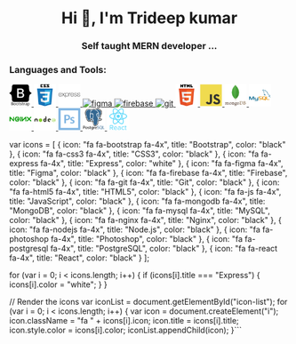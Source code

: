 <h1 align="center">Hi 👋, I'm Trideep kumar</h1>
<h3 align="center">Self taught MERN developer ...</h3>



<h3 align="left">Languages and Tools:</h3>
<p align="left"> <a href="https://getbootstrap.com" target="_blank" rel="noreferrer"> <img src="https://raw.githubusercontent.com/devicons/devicon/master/icons/bootstrap/bootstrap-plain-wordmark.svg" alt="bootstrap" width="40" height="40"/> </a> <a href="https://www.w3schools.com/css/" target="_blank" rel="noreferrer"> <img src="https://raw.githubusercontent.com/devicons/devicon/master/icons/css3/css3-original-wordmark.svg" alt="css3" width="40" height="40"/> </a> <a href="https://expressjs.com" target="_blank" rel="noreferrer"> <img src="https://raw.githubusercontent.com/devicons/devicon/master/icons/express/express-original-wordmark.svg" alt="express" width="40" height="40"/> </a> <a href="https://www.figma.com/" target="_blank" rel="noreferrer"> <img src="https://www.vectorlogo.zone/logos/figma/figma-icon.svg" alt="figma" width="40" height="40"/> </a> <a href="https://firebase.google.com/" target="_blank" rel="noreferrer"> <img src="https://www.vectorlogo.zone/logos/firebase/firebase-icon.svg" alt="firebase" width="40" height="40"/> </a> <a href="https://git-scm.com/" target="_blank" rel="noreferrer"> <img src="https://www.vectorlogo.zone/logos/git-scm/git-scm-icon.svg" alt="git" width="40" height="40"/> </a> <a href="https://www.w3.org/html/" target="_blank" rel="noreferrer"> <img src="https://raw.githubusercontent.com/devicons/devicon/master/icons/html5/html5-original-wordmark.svg" alt="html5" width="40" height="40"/> </a> <a href="https://developer.mozilla.org/en-US/docs/Web/JavaScript" target="_blank" rel="noreferrer"> <img src="https://raw.githubusercontent.com/devicons/devicon/master/icons/javascript/javascript-original.svg" alt="javascript" width="40" height="40"/> </a> <a href="https://www.mongodb.com/" target="_blank" rel="noreferrer"> <img src="https://raw.githubusercontent.com/devicons/devicon/master/icons/mongodb/mongodb-original-wordmark.svg" alt="mongodb" width="40" height="40"/> </a> <a href="https://www.mysql.com/" target="_blank" rel="noreferrer"> <img src="https://raw.githubusercontent.com/devicons/devicon/master/icons/mysql/mysql-original-wordmark.svg" alt="mysql" width="40" height="40"/> </a> <a href="https://www.nginx.com" target="_blank" rel="noreferrer"> <img src="https://raw.githubusercontent.com/devicons/devicon/master/icons/nginx/nginx-original.svg" alt="nginx" width="40" height="40"/> </a> <a href="https://nodejs.org" target="_blank" rel="noreferrer"> <img src="https://raw.githubusercontent.com/devicons/devicon/master/icons/nodejs/nodejs-original-wordmark.svg" alt="nodejs" width="40" height="40"/> </a> <a href="https://www.photoshop.com/en" target="_blank" rel="noreferrer"> <img src="https://raw.githubusercontent.com/devicons/devicon/master/icons/photoshop/photoshop-line.svg" alt="photoshop" width="40" height="40"/> </a> <a href="https://www.postgresql.org" target="_blank" rel="noreferrer"> <img src="https://raw.githubusercontent.com/devicons/devicon/master/icons/postgresql/postgresql-original-wordmark.svg" alt="postgresql" width="40" height="40"/> </a> <a href="https://reactjs.org/" target="_blank" rel="noreferrer"> <img src="https://raw.githubusercontent.com/devicons/devicon/master/icons/react/react-original-wordmark.svg" alt="react" width="40" height="40"/> </a> </p>

var icons = [
  {
    icon: "fa fa-bootstrap fa-4x",
    title: "Bootstrap",
    color: "black"
  },
  {
    icon: "fa fa-css3 fa-4x",
    title: "CSS3",
    color: "black"
  },
  {
    icon: "fa fa-express fa-4x",
    title: "Express",
    color: "white"
  },
  {
    icon: "fa fa-figma fa-4x",
    title: "Figma",
    color: "black"
  },
  {
    icon: "fa fa-firebase fa-4x",
    title: "Firebase",
    color: "black"
  },
  {
    icon: "fa fa-git fa-4x",
    title: "Git",
    color: "black"
  },
  {
    icon: "fa fa-html5 fa-4x",
    title: "HTML5",
    color: "black"
  },
  {
    icon: "fa fa-js fa-4x",
    title: "JavaScript",
    color: "black"
  },
  {
    icon: "fa fa-mongodb fa-4x",
    title: "MongoDB",
    color: "black"
  },
  {
    icon: "fa fa-mysql fa-4x",
    title: "MySQL",
    color: "black"
  },
  {
    icon: "fa fa-nginx fa-4x",
    title: "Nginx",
    color: "black"
  },
  {
    icon: "fa fa-nodejs fa-4x",
    title: "Node.js",
    color: "black"
  },
  {
    icon: "fa fa-photoshop fa-4x",
    title: "Photoshop",
    color: "black"
  },
  {
    icon: "fa fa-postgresql fa-4x",
    title: "PostgreSQL",
    color: "black"
  },
  {
    icon: "fa fa-react fa-4x",
    title: "React",
    color: "black"
  }
];

for (var i = 0; i < icons.length; i++) {
  if (icons[i].title === "Express") {
    icons[i].color = "white";
  }
}

// Render the icons
var iconList = document.getElementById("icon-list");
for (var i = 0; i < icons.length; i++) {
  var icon = document.createElement("i");
  icon.className = "fa " + icons[i].icon;
  icon.title = icons[i].title;
  icon.style.color = icons[i].color;
  iconList.appendChild(icon);
}```


